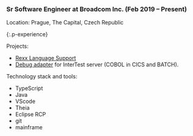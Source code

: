 ### Sr Software Engineer at Broadcom Inc. (Feb 2019 – Present)

Location: Prague, The Capital, Czech Republic

{:.p-experience}

Projects:

* [Rexx Language Support](https://marketplace.visualstudio.com/items?itemName=broadcomMFD.lsp-for-rexx)
* [Debug adapter](https://marketplace.visualstudio.com/items?itemName=broadcomMFD.debugger-for-mainframe) for InterTest server (COBOL in CICS and BATCH).

Technology stack and tools:
* TypeScript
* Java
* VScode
* Theia
* Eclipse RCP
* git
* mainframe